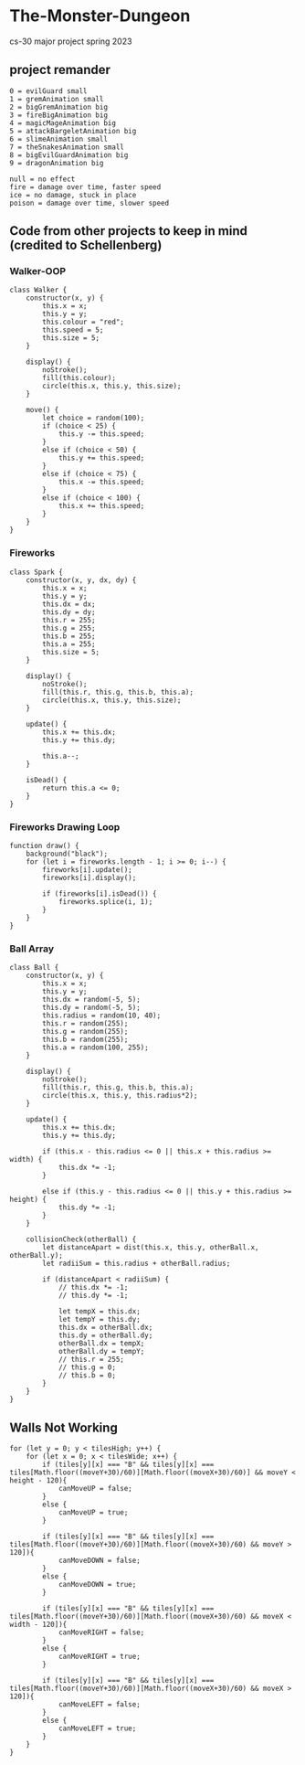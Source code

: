 # The-Monster-Dungeon
cs-30 major project spring 2023


## project remander 
    0 = evilGuard small
    1 = gremAnimation small
    2 = bigGremAnimation big
    3 = fireBigAnimation big
    4 = magicMageAnimation big
    5 = attackBargeletAnimation big
    6 = slimeAnimation small
    7 = theSnakesAnimation small
    8 = bigEvilGuardAnimation big
    9 = dragonAnimation big

    null = no effect
    fire = damage over time, faster speed
    ice = no damage, stuck in place
    poison = damage over time, slower speed


## Code from other projects to keep in mind (credited to Schellenberg)
### Walker-OOP

    class Walker {
        constructor(x, y) {
            this.x = x;
            this.y = y;
            this.colour = "red";
            this.speed = 5;
            this.size = 5;
        }

        display() {
            noStroke();
            fill(this.colour);
            circle(this.x, this.y, this.size);
        }
  
        move() {
            let choice = random(100);
            if (choice < 25) {
                this.y -= this.speed;
            }
            else if (choice < 50) {
                this.y += this.speed;
            }
            else if (choice < 75) {
                this.x -= this.speed;
            }
            else if (choice < 100) {
                this.x += this.speed;
            }
        }
    }

### Fireworks

    class Spark {
        constructor(x, y, dx, dy) {
            this.x = x;
            this.y = y;
            this.dx = dx;
            this.dy = dy;
            this.r = 255;
            this.g = 255;
            this.b = 255;
            this.a = 255;
            this.size = 5;
        }

        display() {
            noStroke();
            fill(this.r, this.g, this.b, this.a);
            circle(this.x, this.y, this.size);
        }

        update() {
            this.x += this.dx;
            this.y += this.dy;

            this.a--;
        }

        isDead() {
            return this.a <= 0;
        }
    }

### Fireworks Drawing Loop

    function draw() {
        background("black");
        for (let i = fireworks.length - 1; i >= 0; i--) {
            fireworks[i].update();
            fireworks[i].display();

            if (fireworks[i].isDead()) {
                fireworks.splice(i, 1);
            }
        }
    }

### Ball Array

    class Ball {
        constructor(x, y) {
            this.x = x;
            this.y = y;
            this.dx = random(-5, 5);
            this.dy = random(-5, 5);
            this.radius = random(10, 40);
            this.r = random(255);
            this.g = random(255);
            this.b = random(255);
            this.a = random(100, 255);
        }

        display() {
            noStroke();
            fill(this.r, this.g, this.b, this.a);
            circle(this.x, this.y, this.radius*2);
        }

        update() {
            this.x += this.dx;
            this.y += this.dy;

            if (this.x - this.radius <= 0 || this.x + this.radius >= width) {
                this.dx *= -1;
            }

            else if (this.y - this.radius <= 0 || this.y + this.radius >= height) {
                this.dy *= -1;
            }
        }

        collisionCheck(otherBall) {
            let distanceApart = dist(this.x, this.y, otherBall.x, otherBall.y);
            let radiiSum = this.radius + otherBall.radius;

            if (distanceApart < radiiSum) {
                // this.dx *= -1;
                // this.dy *= -1;

                let tempX = this.dx;
                let tempY = this.dy;
                this.dx = otherBall.dx;
                this.dy = otherBall.dy;
                otherBall.dx = tempX;
                otherBall.dy = tempY;
                // this.r = 255;
                // this.g = 0;
                // this.b = 0;
            }
        }
    }

## Walls Not Working
    for (let y = 0; y < tilesHigh; y++) {
        for (let x = 0; x < tilesWide; x++) {
            if (tiles[y][x] === "B" && tiles[y][x] === tiles[Math.floor((moveY+30)/60)][Math.floor((moveX+30)/60)] && moveY < height - 120){
                canMoveUP = false;
            }
            else {
                canMoveUP = true;
            }

            if (tiles[y][x] === "B" && tiles[y][x] === tiles[Math.floor((moveY+30)/60)][Math.floor((moveX+30)/60) && moveY > 120]){
                canMoveDOWN = false;
            }
            else {
                canMoveDOWN = true;
            }
      
            if (tiles[y][x] === "B" && tiles[y][x] === tiles[Math.floor((moveY+30)/60)][Math.floor((moveX+30)/60) && moveX < width - 120]){
                canMoveRIGHT = false;
            }
            else {
                canMoveRIGHT = true;
            }

            if (tiles[y][x] === "B" && tiles[y][x] === tiles[Math.floor((moveY+30)/60)][Math.floor((moveX+30)/60) && moveX > 120]){
                canMoveLEFT = false;
            }
            else {
                canMoveLEFT = true;
            }
        }
    }

